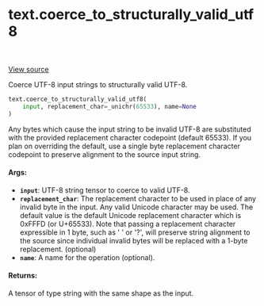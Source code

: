 <div itemscope itemtype="http://developers.google.com/ReferenceObject">
<meta itemprop="name" content="text.coerce_to_structurally_valid_utf8" />
<meta itemprop="path" content="Stable" />
</div>

# text.coerce_to_structurally_valid_utf8

<!-- Insert buttons and diff -->

<table class="tfo-notebook-buttons tfo-api" align="left">
</table>

<a target="_blank" href="https://github.com/tensorflow/text/tree/master/tensorflow_text/python/ops/string_ops.py">View source</a>



Coerce UTF-8 input strings to structurally valid UTF-8.

```python
text.coerce_to_structurally_valid_utf8(
    input, replacement_char=_unichr(65533), name=None
)
```



<!-- Placeholder for "Used in" -->

Any bytes which cause the input string to be invalid UTF-8 are substituted
with the provided replacement character codepoint (default 65533). If you plan
on overriding the default, use a single byte replacement character codepoint
to preserve alignment to the source input string.

#### Args:


* <b>`input`</b>: UTF-8 string tensor to coerce to valid UTF-8.
* <b>`replacement_char`</b>: The replacement character to be used in place of any
    invalid byte in the input. Any valid Unicode character may be used. The
    default value is the default Unicode replacement character which is
    0xFFFD (or U+65533). Note that passing a replacement character
    expressible in 1 byte, such as ' ' or '?', will preserve string
    alignment to the source since individual invalid bytes will be replaced
    with a 1-byte replacement. (optional)
* <b>`name`</b>: A name for the operation (optional).


#### Returns:

A tensor of type string with the same shape as the input.
